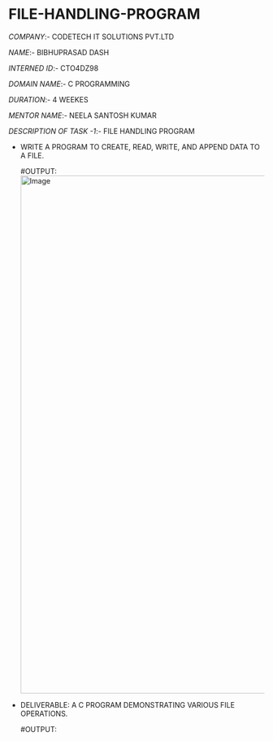 # FILE-HANDLING-PROGRAM
*COMPANY*:- CODETECH IT SOLUTIONS PVT.LTD

*NAME*:- BIBHUPRASAD DASH

*INTERNED ID*:-  CTO4DZ98

*DOMAIN NAME*:- C PROGRAMMING

*DURATION*:- 4 WEEKES

*MENTOR NAME*:- NEELA SANTOSH KUMAR

*DESCRIPTION OF TASK -1*:- FILE HANDLING PROGRAM 
* WRITE A PROGRAM TO CREATE, READ, WRITE, AND APPEND DATA TO A FILE.
  
  #OUTPUT:
  <img width="1920" height="1020" alt="Image" src="https://github.com/user-attachments/assets/192bd1ef-13da-44c7-8c1c-8ae9f2be1839" />

  
* DELIVERABLE: A C PROGRAM DEMONSTRATING VARIOUS FILE OPERATIONS.
  
  #OUTPUT:

  
